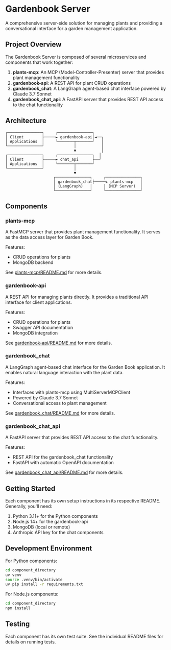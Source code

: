 # Gardenbook Server

A comprehensive server-side solution for managing plants and providing a conversational interface for a garden management application.

## Project Overview

The Gardenbook Server is composed of several microservices and components that work together:

1. **plants-mcp**: An MCP (Model-Controller-Presenter) server that provides plant management functionality
2. **gardenbook-api**: A REST API for plant CRUD operations
3. **gardenbook_chat**: A LangGraph agent-based chat interface powered by Claude 3.7 Sonnet
4. **gardenbook_chat_api**: A FastAPI server that provides REST API access to the chat functionality

## Architecture

```
┌───────────────┐     ┌───────────────┐
│ Client        ├─────► gardenbook-api│◄──┐
│ Applications  │     └───────┬───────┘   │
└───────────────┘             │           │
                              ▼           │
┌───────────────┐     ┌───────────────┐  │
│ Client        ├─────► chat_api      ├──┘
│ Applications  │     └───────┬───────┘
└───────────────┘             │
                              ▼
                     ┌───────────────┐     ┌───────────────┐
                     │ gardenbook_chat├─────► plants-mcp   │
                     │ (LangGraph)   │     │ (MCP Server)  │
                     └───────────────┘     └───────────────┘
```

## Components

### plants-mcp

A FastMCP server that provides plant management functionality. It serves as the data access layer for Garden Book.

Features:
- CRUD operations for plants
- MongoDB backend

See [plants-mcp/README.md](plants-mcp/README.md) for more details.

### gardenbook-api

A REST API for managing plants directly. It provides a traditional API interface for client applications.

Features:
- CRUD operations for plants
- Swagger API documentation
- MongoDB integration

See [gardenbook-api/README.md](gardenbook-api/README.md) for more details.

### gardenbook_chat

A LangGraph agent-based chat interface for the Garden Book application. It enables natural language interaction with the plant data.

Features:
- Interfaces with plants-mcp using MultiServerMCPClient
- Powered by Claude 3.7 Sonnet
- Conversational access to plant management

See [gardenbook_chat/README.md](gardenbook_chat/README.md) for more details.

### gardenbook_chat_api

A FastAPI server that provides REST API access to the chat functionality.

Features:
- REST API for the gardenbook_chat functionality
- FastAPI with automatic OpenAPI documentation

See [gardenbook_chat_api/README.md](gardenbook_chat_api/README.md) for more details.

## Getting Started

Each component has its own setup instructions in its respective README. Generally, you'll need:

1. Python 3.11+ for the Python components
2. Node.js 14+ for the gardenbook-api
3. MongoDB (local or remote)
4. Anthropic API key for the chat components

## Development Environment

For Python components:
```bash
cd component_directory
uv venv
source .venv/bin/activate
uv pip install -r requirements.txt
```

For Node.js components:
```bash
cd component_directory
npm install
```

## Testing

Each component has its own test suite. See the individual README files for details on running tests. 